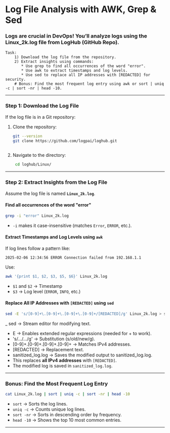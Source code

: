 
# Log File Analysis with AWK, Grep & Sed

### Logs are crucial in DevOps! You’ll analyze logs using the Linux_2k.log file from LogHub (GitHub Repo).

    Task:
        1) Download the log file from the repository.
        2) Extract insights using commands:
           * Use grep to find all occurrences of the word "error".
           * Use awk to extract timestamps and log levels.
           * Use sed to replace all IP addresses with [REDACTED] for security.
        # Bonus: Find the most frequent log entry using awk or sort | uniq -c | sort -nr | head -10.

---

### **Step 1: Download the Log File**
If the log file is in a Git repository:  
1. Clone the repository:
   ```bash
   git --version
   git clone https://github.com/logpai/loghub.git
  
   ```
2. Navigate to the directory:
   ```bash
    cd loghub/Linux/
   ```
---

### **Step 2: Extract Insights from the Log File**
Assume the log file is named **`Linux_2k.log`**.

#### **Find all occurrences of the word "error"**
```bash
grep -i "error" Linux_2k.log
```
- `-i` makes it case-insensitive (matches `Error`, `ERROR`, etc.).

#### **Extract Timestamps and Log Levels using `awk`**
If log lines follow a pattern like:
```
2025-02-06 12:34:56 ERROR Connection failed from 192.168.1.1
```
Use:
```bash
awk '{print $1, $2, $3, $5, $6}' Linux_2k.log
```
- `$1` and `$2` → Timestamp
- `$3` → Log level (`ERROR`, `INFO`, etc.)

#### **Replace All IP Addresses with `[REDACTED]` using `sed`**
```bash
sed -E 's/[0-9]+\.[0-9]+\.[0-9]+\.[0-9]+/[REDACTED]/g' Linux_2k.log > sanitized_log.log
```
_ sed → Stream editor for modifying text.
- E → Enables extended regular expressions (needed for + to work).
- 's/.../.../g' → Substitution (s/old/new/g).
- [0-9]+\.[0-9]+\.[0-9]+\.[0-9]+ → Matches IPv4 addresses.
- [REDACTED] → Replacement text.
- sanitized_log.log → Saves the modified output to sanitized_log.log.
- This replaces **all IPv4 addresses** with `[REDACTED]`.
- The modified log is saved in `sanitized_log.log`.

---

### **Bonus: Find the Most Frequent Log Entry**
```bash
cat Linux_2k.log | sort | uniq -c | sort -nr | head -10
```
- `sort` → Sorts the log lines.
- `uniq -c` → Counts unique log lines.
- `sort -nr` → Sorts in descending order by frequency.
- `head -10` → Shows the top 10 most common entries.

---


